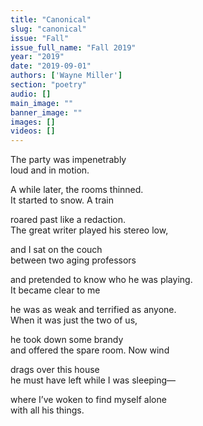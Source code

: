 ```yaml
---
title: "Canonical"
slug: "canonical"
issue: "Fall"
issue_full_name: "Fall 2019"
year: "2019"
date: "2019-09-01"
authors: ['Wayne Miller']
section: "poetry"
audio: []
main_image: ""
banner_image: ""
images: []
videos: []
---
```


The party was impenetrably  
loud and in motion.  

A while later, the rooms thinned.  
It started to snow. A train  

roared past like a redaction.  
The great writer played his stereo low,  

and I sat on the couch  
between two aging professors  

and pretended to know who he was playing.  
It became clear to me  

he was as weak and terrified as anyone.  
When it was just the two of us,  

he took down some brandy  
and offered the spare room. Now wind  

drags over this house  
he must have left while I was sleeping—  

where I’ve woken to find myself alone  
with all his things.  
